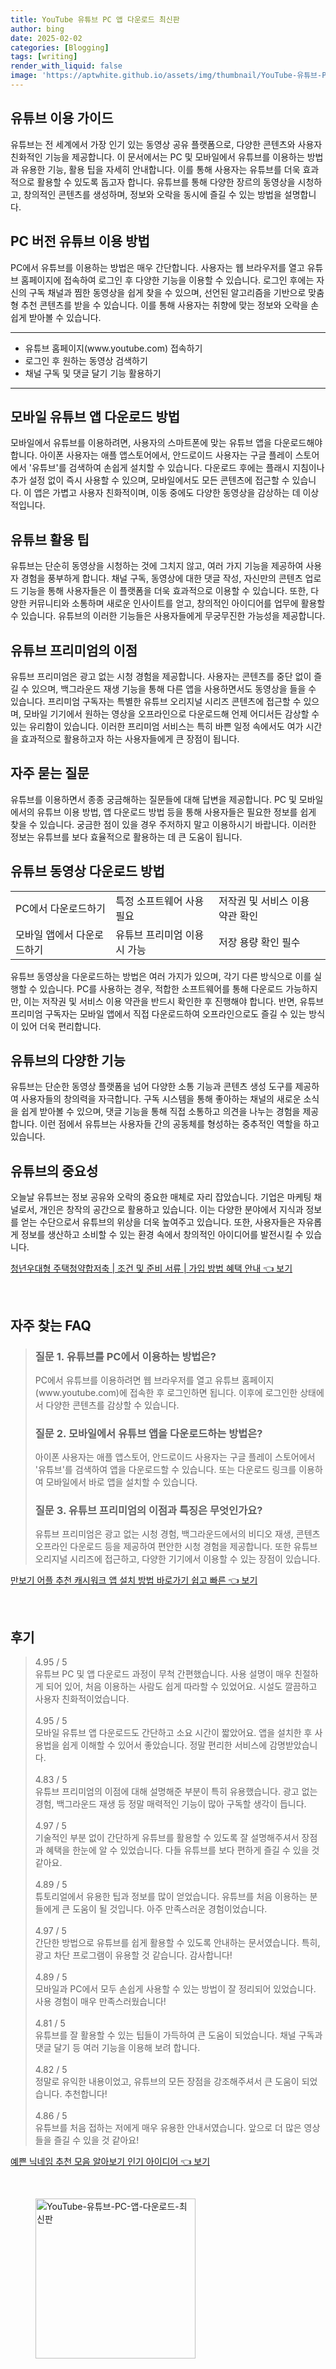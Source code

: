 ```yaml
---
title: YouTube 유튜브 PC 앱 다운로드 최신판
author: bing
date: 2025-02-02
categories: [Blogging]
tags: [writing]
render_with_liquid: false
image: 'https://aptwhite.github.io/assets/img/thumbnail/YouTube-유튜브-PC-앱-다운로드-최신판.webp'
---
```



<h2 id='유튜브_이용_가이드'>유튜브 이용 가이드</h2>

<p>유튜브는 전 세계에서 가장 인기 있는 동영상 공유 플랫폼으로, 다양한 콘텐츠와 사용자 친화적인 기능을 제공합니다. 이 문서에서는 PC 및 모바일에서 유튜브를 이용하는 방법과 유용한 기능, 활용 팁을 자세히 안내합니다. 이를 통해 사용자는 유튜브를 더욱 효과적으로 활용할 수 있도록 돕고자 합니다. 유튜브를 통해 다양한 장르의 동영상을 시청하고, 창의적인 콘텐츠를 생성하며, 정보와 오락을 동시에 즐길 수 있는 방법을 설명합니다.</p>

<h2 id='pc_버전_유튜브_이용_방법'>PC 버전 유튜브 이용 방법</h2>

<p>PC에서 유튜브를 이용하는 방법은 매우 간단합니다. 사용자는 웹 브라우저를 열고 유튜브 홈페이지에 접속하여 로그인 후 다양한 기능을 이용할 수 있습니다. 로그인 후에는 자신의 구독 채널과 찜한 동영상을 쉽게 찾을 수 있으며, 선언된 알고리즘을 기반으로 맞춤형 추천 콘텐츠를 받을 수 있습니다. 이를 통해 사용자는 취향에 맞는 정보와 오락을 손쉽게 받아볼 수 있습니다.</p>

<hr />

<ul>
    <li>유튜브 홈페이지(www.youtube.com) 접속하기</li>
    <li>로그인 후 원하는 동영상 검색하기</li>
    <li>채널 구독 및 댓글 달기 기능 활용하기</li>
</ul>

<hr />

<h2 id='모바일_유튜브_앱_다운로드_방법'>모바일 유튜브 앱 다운로드 방법</h2>

<p>모바일에서 유튜브를 이용하려면, 사용자의 스마트폰에 맞는 유튜브 앱을 다운로드해야 합니다. 아이폰 사용자는 애플 앱스토어에서, 안드로이드 사용자는 구글 플레이 스토어에서 '유튜브'를 검색하여 손쉽게 설치할 수 있습니다. 다운로드 후에는 플래시 지침이나 추가 설정 없이 즉시 사용할 수 있으며, 모바일에서도 모든 콘텐츠에 접근할 수 있습니다. 이 앱은 가볍고 사용자 친화적이며, 이동 중에도 다양한 동영상을 감상하는 데 이상적입니다.</p>

<h2 id='유튜브_활용_팁'>유튜브 활용 팁</h2>

<p>유튜브는 단순히 동영상을 시청하는 것에 그치지 않고, 여러 가지 기능을 제공하여 사용자 경험을 풍부하게 합니다. 채널 구독, 동영상에 대한 댓글 작성, 자신만의 콘텐츠 업로드 기능을 통해 사용자들은 이 플랫폼을 더욱 효과적으로 이용할 수 있습니다. 또한, 다양한 커뮤니티와 소통하며 새로운 인사이트를 얻고, 창의적인 아이디어를 업무에 활용할 수 있습니다. 유튜브의 이러한 기능들은 사용자들에게 무궁무진한 가능성을 제공합니다.</p>

<h2 id='유튜브_프리미엄의_이점'>유튜브 프리미엄의 이점</h2>

<p>유튜브 프리미엄은 광고 없는 시청 경험을 제공합니다. 사용자는 콘텐츠를 중단 없이 즐길 수 있으며, 백그라운드 재생 기능을 통해 다른 앱을 사용하면서도 동영상을 들을 수 있습니다. 프리미엄 구독자는 특별한 유튜브 오리지널 시리즈 콘텐츠에 접근할 수 있으며, 모바일 기기에서 원하는 영상을 오프라인으로 다운로드해 언제 어디서든 감상할 수 있는 유리함이 있습니다. 이러한 프리미엄 서비스는 특히 바쁜 일정 속에서도 여가 시간을 효과적으로 활용하고자 하는 사용자들에게 큰 장점이 됩니다.</p>

<h2 id='자주_묻는_질문'>자주 묻는 질문</h2>

<p>유튜브를 이용하면서 종종 궁금해하는 질문들에 대해 답변을 제공합니다. PC 및 모바일에서의 유튜브 이용 방법, 앱 다운로드 방법 등을 통해 사용자들은 필요한 정보를 쉽게 찾을 수 있습니다. 궁금한 점이 있을 경우 주저하지 말고 이용하시기 바랍니다. 이러한 정보는 유튜브를 보다 효율적으로 활용하는 데 큰 도움이 됩니다.</p>

<h2 id='유튜브_동영상_다운로드_방법'>유튜브 동영상 다운로드 방법</h2>

<table>
    <tr>
        <td>PC에서 다운로드하기</td>
        <td>특정 소프트웨어 사용 필요</td>
        <td>저작권 및 서비스 이용 약관 확인</td>
    </tr>
    <tr>
        <td>모바일 앱에서 다운로드하기</td>
        <td>유튜브 프리미엄 이용 시 가능</td>
        <td>저장 용량 확인 필수</td>
    </tr>
</table>

<p>유튜브 동영상을 다운로드하는 방법은 여러 가지가 있으며, 각기 다른 방식으로 이를 실행할 수 있습니다. PC를 사용하는 경우, 적합한 소프트웨어를 통해 다운로드 가능하지만, 이는 저작권 및 서비스 이용 약관을 반드시 확인한 후 진행해야 합니다. 반면, 유튜브 프리미엄 구독자는 모바일 앱에서 직접 다운로드하여 오프라인으로도 즐길 수 있는 방식이 있어 더욱 편리합니다.</p>

<h2 id='유튜브의_다양한_기능'>유튜브의 다양한 기능</h2>

<p>유튜브는 단순한 동영상 플랫폼을 넘어 다양한 소통 기능과 콘텐츠 생성 도구를 제공하여 사용자들의 창의력을 자극합니다. 구독 시스템을 통해 좋아하는 채널의 새로운 소식을 쉽게 받아볼 수 있으며, 댓글 기능을 통해 직접 소통하고 의견을 나누는 경험을 제공합니다. 이런 점에서 유튜브는 사용자들 간의 공동체를 형성하는 중추적인 역할을 하고 있습니다.</p>

<h2 id='유튜브_의_중요성'>유튜브의 중요성</h2>

<p>오늘날 유튜브는 정보 공유와 오락의 중요한 매체로 자리 잡았습니다. 기업은 마케팅 채널로서, 개인은 창작의 공간으로 활용하고 있습니다. 이는 다양한 분야에서 지식과 정보를 얻는 수단으로서 유튜브의 위상을 더욱 높여주고 있습니다. 또한, 사용자들은 자유롭게 정보를 생산하고 소비할 수 있는 환경 속에서 창의적인 아이디어를 발전시킬 수 있습니다.</p>


<p><a class="click-button" title="청년우대형 주택청약합저축 | 조건 및 준비 서류 | 가입 방법 혜택 안내" href="https://aptwhite.github.io/posts/%EC%B2%AD%EB%85%84%EC%9A%B0%EB%8C%80%ED%98%95-%EC%A3%BC%ED%83%9D%EC%B2%AD%EC%95%BD%ED%95%A9%EC%A0%80%EC%B6%95-%EC%A1%B0%EA%B1%B4-%EB%B0%8F-%EC%A4%80%EB%B9%84-%EC%84%9C%EB%A5%98-%EA%B0%80%EC%9E%85-%EB%B0%A9%EB%B2%95-%ED%98%9C%ED%83%9D-%EC%95%88%EB%82%B4/" rel="dofollow">청년우대형 주택청약합저축 | 조건 및 준비 서류 | 가입 방법 혜택 안내 👈 보기</a></p><br>
<h2 id='자주_찾는_FAQ'>자주 찾는 FAQ</h2>
<div itemscope="" itemtype="https://schema.org/FAQPage"> 
<blockquote> 
<div itemscope="" itemprop="mainEntity" itemtype="https://schema.org/Question"> 
<h3 itemprop="name">질문 1. 유튜브를 PC에서 이용하는 방법은?</h3> 
<div itemscope="" itemprop="acceptedAnswer" itemtype="https://schema.org/Answer"> 
<span itemprop="text"> 
<p>PC에서 유튜브를 이용하려면 웹 브라우저를 열고 유튜브 홈페이지(www.youtube.com)에 접속한 후 로그인하면 됩니다. 이후에 로그인한 상태에서 다양한 콘텐츠를 감상할 수 있습니다.</p> 
</span> 
</div> 
</div> 

<div itemscope="" itemprop="mainEntity" itemtype="https://schema.org/Question"> 
<h3 itemprop="name">질문 2. 모바일에서 유튜브 앱을 다운로드하는 방법은?</h3> 
<div itemscope="" itemprop="acceptedAnswer" itemtype="https://schema.org/Answer"> 
<span itemprop="text"> 
<p>아이폰 사용자는 애플 앱스토어, 안드로이드 사용자는 구글 플레이 스토어에서 '유튜브'를 검색하여 앱을 다운로드할 수 있습니다. 또는 다운로드 링크를 이용하여 모바일에서 바로 앱을 설치할 수 있습니다.</p> 
</span> 
</div> 
</div>

<div itemscope="" itemprop="mainEntity" itemtype="https://schema.org/Question"> 
<h3 itemprop="name">질문 3. 유튜브 프리미엄의 이점과 특징은 무엇인가요?</h3> 
<div itemscope="" itemprop="acceptedAnswer" itemtype="https://schema.org/Answer"> 
<span itemprop="text"> 
<p>유튜브 프리미엄은 광고 없는 시청 경험, 백그라운드에서의 비디오 재생, 콘텐츠 오프라인 다운로드 등을 제공하여 편안한 시청 경험을 제공합니다. 또한 유튜브 오리지널 시리즈에 접근하고, 다양한 기기에서 이용할 수 있는 장점이 있습니다.</p> 
</span> 
</div> 
</div> 

</blockquote> 
</div>
<p><a class="click-button" title="만보기 어플 추천 캐시워크 앱 설치 방법 바로가기 쉽고 빠른" href="https://aptwhite.github.io/posts/%EB%A7%8C%EB%B3%B4%EA%B8%B0-%EC%96%B4%ED%94%8C-%EC%B6%94%EC%B2%9C-%EC%BA%90%EC%8B%9C%EC%9B%8C%ED%81%AC-%EC%95%B1-%EC%84%A4%EC%B9%98-%EB%B0%A9%EB%B2%95-%EB%B0%94%EB%A1%9C%EA%B0%80%EA%B8%B0-%EC%89%BD%EA%B3%A0-%EB%B9%A0%EB%A5%B8/" rel="dofollow">만보기 어플 추천 캐시워크 앱 설치 방법 바로가기 쉽고 빠른 👈 보기</a></p><br>
<h2 id='후기'>후기</h2>
<div itemscope itemtype="https://schema.org/Product">
  <blockquote>
  <div itemprop="review" itemscope itemtype="https://schema.org/Review">
      <div itemprop="reviewRating" itemscope itemtype="https://schema.org/Rating"> <span itemprop="ratingValue">4.95</span> / <span itemprop="bestRating">5</span> </div>
      <span itemprop="reviewBody">유튜브 PC 및 앱 다운로드 과정이 무척 간편했습니다. 사용 설명이 매우 친절하게 되어 있어, 처음 이용하는 사람도 쉽게 따라할 수 있었어요. 시설도 깔끔하고 사용자 친화적이었습니다.</span>
  </div>
  <br>
  <div itemprop="review" itemscope itemtype="https://schema.org/Review">
      <div itemprop="reviewRating" itemscope itemtype="https://schema.org/Rating"> <span itemprop="ratingValue">4.95</span> / <span itemprop="bestRating">5</span> </div>
      <span itemprop="reviewBody">모바일 유튜브 앱 다운로드도 간단하고 소요 시간이 짧았어요. 앱을 설치한 후 사용법을 쉽게 이해할 수 있어서 좋았습니다. 정말 편리한 서비스에 감명받았습니다.</span>
  </div>
  <br>
  <div itemprop="review" itemscope itemtype="https://schema.org/Review">
      <div itemprop="reviewRating" itemscope itemtype="https://schema.org/Rating"> <span itemprop="ratingValue">4.83</span> / <span itemprop="bestRating">5</span> </div>
      <span itemprop="reviewBody">유튜브 프리미엄의 이점에 대해 설명해준 부분이 특히 유용했습니다. 광고 없는 경험, 백그라운드 재생 등 정말 매력적인 기능이 많아 구독할 생각이 듭니다.</span>
  </div>
  <br>
  <div itemprop="review" itemscope itemtype="https://schema.org/Review">
      <div itemprop="reviewRating" itemscope itemtype="https://schema.org/Rating"> <span itemprop="ratingValue">4.97</span> / <span itemprop="bestRating">5</span> </div>
      <span itemprop="reviewBody">기술적인 부분 없이 간단하게 유튜브를 활용할 수 있도록 잘 설명해주셔서 장점과 혜택을 한눈에 알 수 있었습니다. 다들 유튜브를 보다 편하게 즐길 수 있을 것 같아요.</span>
  </div>
  <br>
  <div itemprop="review" itemscope itemtype="https://schema.org/Review">
      <div itemprop="reviewRating" itemscope itemtype="https://schema.org/Rating"> <span itemprop="ratingValue">4.89</span> / <span itemprop="bestRating">5</span> </div>
      <span itemprop="reviewBody">튜토리얼에서 유용한 팁과 정보를 많이 얻었습니다. 유튜브를 처음 이용하는 분들에게 큰 도움이 될 것입니다. 아주 만족스러운 경험이었습니다.</span>
  </div>
  <br>
  <div itemprop="review" itemscope itemtype="https://schema.org/Review">
      <div itemprop="reviewRating" itemscope itemtype="https://schema.org/Rating"> <span itemprop="ratingValue">4.97</span> / <span itemprop="bestRating">5</span> </div>
      <span itemprop="reviewBody">간단한 방법으로 유튜브를 쉽게 활용할 수 있도록 안내하는 문서였습니다. 특히, 광고 차단 프로그램이 유용할 것 같습니다. 감사합니다!</span>
  </div>
  <br>
  <div itemprop="review" itemscope itemtype="https://schema.org/Review">
      <div itemprop="reviewRating" itemscope itemtype="https://schema.org/Rating"> <span itemprop="ratingValue">4.89</span> / <span itemprop="bestRating">5</span> </div>
      <span itemprop="reviewBody">모바일과 PC에서 모두 손쉽게 사용할 수 있는 방법이 잘 정리되어 있었습니다. 사용 경험이 매우 만족스러웠습니다!</span>
  </div>
  <br>
  <div itemprop="review" itemscope itemtype="https://schema.org/Review">
      <div itemprop="reviewRating" itemscope itemtype="https://schema.org/Rating"> <span itemprop="ratingValue">4.81</span> / <span itemprop="bestRating">5</span> </div>
      <span itemprop="reviewBody">유튜브를 잘 활용할 수 있는 팁들이 가득하여 큰 도움이 되었습니다. 채널 구독과 댓글 달기 등 여러 기능을 이용해 보려 합니다.</span>
  </div>
  <br>
  <div itemprop="review" itemscope itemtype="https://schema.org/Review">
      <div itemprop="reviewRating" itemscope itemtype="https://schema.org/Rating"> <span itemprop="ratingValue">4.82</span> / <span itemprop="bestRating">5</span> </div>
      <span itemprop="reviewBody">정말로 유익한 내용이었고, 유튜브의 모든 장점을 강조해주셔서 큰 도움이 되었습니다. 추천합니다!</span>
  </div>
  <br>
  <div itemprop="review" itemscope itemtype="https://schema.org/Review">
      <div itemprop="reviewRating" itemscope itemtype="https://schema.org/Rating"> <span itemprop="ratingValue">4.86</span> / <span itemprop="bestRating">5</span> </div>
      <span itemprop="reviewBody">유튜브를 처음 접하는 저에게 매우 유용한 안내서였습니다. 앞으로 더 많은 영상들을 즐길 수 있을 것 같아요!</span>
  </div>
  </blockquote>
</div>
<p><a class="click-button" title="예쁜 닉네임 추천 모음 알아보기 인기 아이디어" href="https://aptwhite.github.io/posts/%EC%98%88%EC%81%9C-%EB%8B%89%EB%84%A4%EC%9E%84-%EC%B6%94%EC%B2%9C-%EB%AA%A8%EC%9D%8C-%EC%95%8C%EC%95%84%EB%B3%B4%EA%B8%B0-%EC%9D%B8%EA%B8%B0-%EC%95%84%EC%9D%B4%EB%94%94%EC%96%B4/" rel="dofollow">예쁜 닉네임 추천 모음 알아보기 인기 아이디어 👈 보기</a></p><br>
<figure class="image"><img src="https://aptwhite.github.io/assets/img/thumbnail/YouTube-유튜브-PC-앱-다운로드-최신판.webp" alt="YouTube-유튜브-PC-앱-다운로드-최신판" width="256" height="256"></figure>